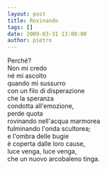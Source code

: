 ```yaml
---
layout: post
title: Rovinando
tags: []
date: 2009-03-31 13:00:00
author: pietro
---
```

Perché?<br/>Non mi credo<br/>né mi ascolto<br/>quando mi sussurro<br/>con un filo di disperazione<br/>che la speranza<br/>condotta all'emozione,<br/>perde quota<br/>rovinando nell'acqua marmorea<br/>fulminando l'onda scultorea;<br/>e l'ombra delle bugie<br/>è coperta dalle loro cause,<br/>luce venga, luce venga,<br/>che un nuovo arcobaleno tinga.
